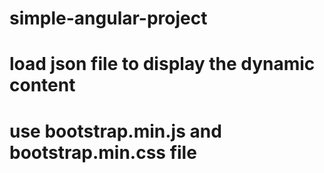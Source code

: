 # simple-angular-project 
# load json file to display the dynamic content
# use bootstrap.min.js and bootstrap.min.css file
